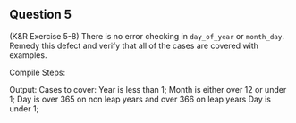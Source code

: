 ## Question 5

(K&R Exercise 5-8) There is no error checking in <code>day_of_year</code> or <code>month_day</code>. Remedy this defect and verify that all of the cases are covered with examples.

Compile Steps:

Output: Cases to cover: 
Year is less than 1;
Month is either over 12 or under 1;
Day is over 365 on non leap years and over 366 on leap years
Day is under 1;


